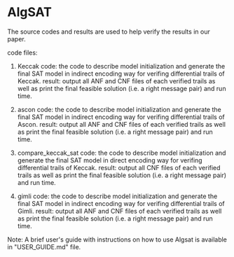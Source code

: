 # AlgSAT
The  source codes and results are used to help verify the results in our paper.


code files:
1. Keccak
code: the code to describe model initialization and generate the final SAT model in indirect encoding way for verifing differential trails of Keccak.
result: output all ANF and CNF files of each verified trails as well as print the final feasible solution (i.e. a right message pair) and run time.

2. ascon
code: the code to describe model initialization and generate the final SAT model in indirect encoding way for verifing differential trails of Ascon.
result: output all ANF and CNF files of each verified trails as well as print the final feasible solution (i.e. a right message pair) and run time.

3. compare_keccak_sat
code: the code to describe model initialization and generate the final SAT model in direct encoding way for verifing differential trails of Keccak.
result: output all CNF files of each verified trails as well as print the final feasible solution (i.e. a right message pair) and run time.

4. gimli
code: the code to describe model initialization and generate the final SAT model in indirect encoding way for verifing differential trails of Gimli.
result: output all ANF and CNF files of each verified trails as well as print the final feasible solution (i.e. a right message pair) and run time.

Note: A brief user's guide with instructions on how to use Algsat is available in "USER_GUIDE.md" file.

